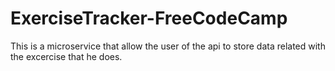 # ExerciseTracker-FreeCodeCamp
This is a microservice that allow the user of the api to store data related with the excercise that he does.

